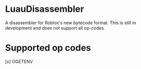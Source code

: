 # LuauDisassembler
A disassembler for Roblox's new bytecode format. This is still in development and does not support all op-codes.

# Supported op codes
[x] OGETENV
